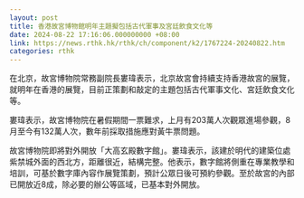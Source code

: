 ```yaml
---
layout: post
title: 香港故宮博物館明年主題擬包括古代軍事及宮廷飲食文化等
date: 2024-08-22 17:16:06.000000000 +08:00
link: https://news.rthk.hk/rthk/ch/component/k2/1767224-20240822.htm
categories: rthk
---
```


在北京，故宮博物院常務副院長婁瑋表示，北京故宮會持續支持香港故宮的展覽，就明年在香港的展覽，目前正策劃和敲定的主題包括古代軍事文化、宮廷飲食文化等。

婁瑋表示，故宮博物院在暑假期間一票難求，上月有203萬人次觀眾進場參觀，8月至今有132萬人次，數年前採取措施應對黃牛票問題。

故宮博物院即將對外開放「大高玄殿數字館」。婁瑋表示，該建於明代的建築位處紫禁城外面的西北方，距離很近，結構完整。他表示，數字館將側重在專業教學和培訓，可基於數字庫內容作展覽策劃，預計公眾日後可預約參觀。至於故宮的內部已開放近8成，除必要的辦公等區域，已基本對外開放。
